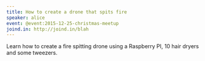 ```yaml
---
title: How to create a drone that spits fire
speaker: alice
event: @event:2015-12-25-christmas-meetup
joind.in: http://joind.in/blah
---
```


Learn how to create a fire spitting drone using a Raspberry PI, 10 hair dryers and some tweezers.
